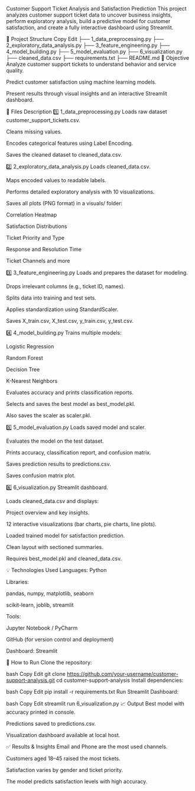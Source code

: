Customer Support Ticket Analysis and Satisfaction Prediction
This project analyzes customer support ticket data to uncover business insights, perform exploratory analysis, build a predictive model for customer satisfaction, and create a fully interactive dashboard using Streamlit.

📂 Project Structure
Copy
Edit
├── 1_data_preprocessing.py
├── 2_exploratory_data_analysis.py
├── 3_feature_engineering.py
├── 4_model_building.py
├── 5_model_evaluation.py
├── 6_visualization.py
├── cleaned_data.csv
├── requirements.txt
├── README.md
📌 Objective
Analyze customer support tickets to understand behavior and service quality.

Predict customer satisfaction using machine learning models.

Present results through visual insights and an interactive Streamlit dashboard.

🔧 Files Description
1️⃣ 1_data_preprocessing.py
Loads raw dataset customer_support_tickets.csv.

Cleans missing values.

Encodes categorical features using Label Encoding.

Saves the cleaned dataset to cleaned_data.csv.

2️⃣ 2_exploratory_data_analysis.py
Loads cleaned_data.csv.

Maps encoded values to readable labels.

Performs detailed exploratory analysis with 10 visualizations.

Saves all plots (PNG format) in a visuals/ folder:

Correlation Heatmap

Satisfaction Distributions

Ticket Priority and Type

Response and Resolution Time

Ticket Channels and more

3️⃣ 3_feature_engineering.py
Loads and prepares the dataset for modeling.

Drops irrelevant columns (e.g., ticket ID, names).

Splits data into training and test sets.

Applies standardization using StandardScaler.

Saves X_train.csv, X_test.csv, y_train.csv, y_test.csv.

4️⃣ 4_model_building.py
Trains multiple models:

Logistic Regression

Random Forest

Decision Tree

K-Nearest Neighbors

Evaluates accuracy and prints classification reports.

Selects and saves the best model as best_model.pkl.

Also saves the scaler as scaler.pkl.

5️⃣ 5_model_evaluation.py
Loads saved model and scaler.

Evaluates the model on the test dataset.

Prints accuracy, classification report, and confusion matrix.

Saves prediction results to predictions.csv.

Saves confusion matrix plot.

6️⃣ 6_visualization.py
Streamlit dashboard.

Loads cleaned_data.csv and displays:

Project overview and key insights.

12 interactive visualizations (bar charts, pie charts, line plots).

Loaded trained model for satisfaction prediction.

Clean layout with sectioned summaries.

Requires best_model.pkl and cleaned_data.csv.

💡 Technologies Used
Languages: Python

Libraries:

pandas, numpy, matplotlib, seaborn

scikit-learn, joblib, streamlit

Tools:

Jupyter Notebook / PyCharm

GitHub (for version control and deployment)

Dashboard: Streamlit

🚀 How to Run
Clone the repository:

bash
Copy
Edit
git clone https://github.com/your-username/customer-support-analysis.git
cd customer-support-analysis
Install dependencies:

bash
Copy
Edit
pip install -r requirements.txt
Run Streamlit Dashboard:

bash
Copy
Edit
streamlit run 6_visualization.py
📈 Output
Best model with accuracy printed in console.

Predictions saved to predictions.csv.

Visualization dashboard available at local host.

✅ Results & Insights
Email and Phone are the most used channels.

Customers aged 18–45 raised the most tickets.

Satisfaction varies by gender and ticket priority.

The model predicts satisfaction levels with high accuracy.

